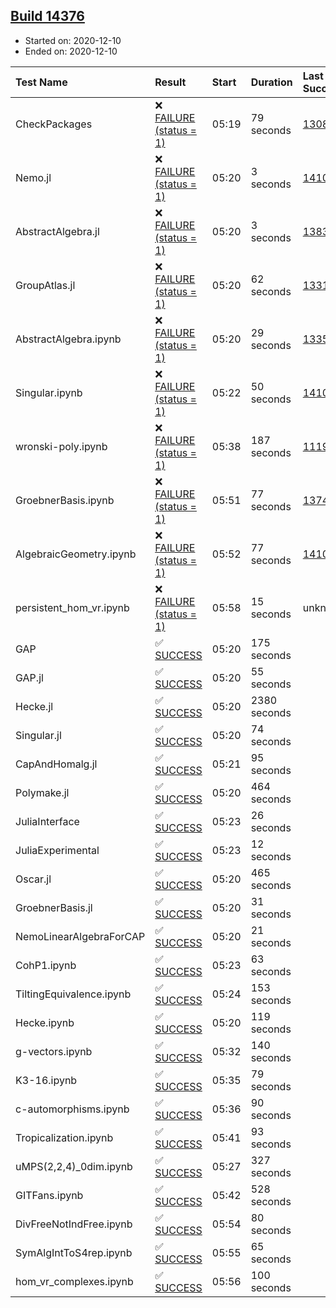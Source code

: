 ## [Build 14376](https://oscarci.mathematik.uni-kl.de/job/oscar/14376/)

* Started on: 2020-12-10
* Ended on: 2020-12-10

| Test Name    | Result | Start | Duration | Last Success | First Failure |
|:-------------|:-------|:------|:---------|:-------------|:--------------|
| CheckPackages | ❌ [FAILURE (status = 1)](https://oscarci.mathematik.uni-kl.de/job/oscar/14376/artifact/logs/build-14376/CheckPackages.log) | 05:19 | 79 seconds | [13085](https://oscarci.mathematik.uni-kl.de/job/oscar/13085/) | [13086](https://oscarci.mathematik.uni-kl.de/job/oscar/13086/) |
| Nemo.jl | ❌ [FAILURE (status = 1)](https://oscarci.mathematik.uni-kl.de/job/oscar/14376/artifact/logs/build-14376/Nemo.jl.log) | 05:20 | 3 seconds | [14101](https://oscarci.mathematik.uni-kl.de/job/oscar/14101/) | [14102](https://oscarci.mathematik.uni-kl.de/job/oscar/14102/) |
| AbstractAlgebra.jl | ❌ [FAILURE (status = 1)](https://oscarci.mathematik.uni-kl.de/job/oscar/14376/artifact/logs/build-14376/AbstractAlgebra.jl.log) | 05:20 | 3 seconds | [13837](https://oscarci.mathematik.uni-kl.de/job/oscar/13837/) | [13838](https://oscarci.mathematik.uni-kl.de/job/oscar/13838/) |
| GroupAtlas.jl | ❌ [FAILURE (status = 1)](https://oscarci.mathematik.uni-kl.de/job/oscar/14376/artifact/logs/build-14376/GroupAtlas.jl.log) | 05:20 | 62 seconds | [13311](https://oscarci.mathematik.uni-kl.de/job/oscar/13311/) | [13312](https://oscarci.mathematik.uni-kl.de/job/oscar/13312/) |
| AbstractAlgebra.ipynb | ❌ [FAILURE (status = 1)](https://oscarci.mathematik.uni-kl.de/job/oscar/14376/artifact/logs/build-14376/AbstractAlgebra.ipynb.log) | 05:20 | 29 seconds | [13355](https://oscarci.mathematik.uni-kl.de/job/oscar/13355/) | [13356](https://oscarci.mathematik.uni-kl.de/job/oscar/13356/) |
| Singular.ipynb | ❌ [FAILURE (status = 1)](https://oscarci.mathematik.uni-kl.de/job/oscar/14376/artifact/logs/build-14376/Singular.ipynb.log) | 05:22 | 50 seconds | [14101](https://oscarci.mathematik.uni-kl.de/job/oscar/14101/) | [14102](https://oscarci.mathematik.uni-kl.de/job/oscar/14102/) |
| wronski-poly.ipynb | ❌ [FAILURE (status = 1)](https://oscarci.mathematik.uni-kl.de/job/oscar/14376/artifact/logs/build-14376/wronski-poly.ipynb.log) | 05:38 | 187 seconds | [11192](https://oscarci.mathematik.uni-kl.de/job/oscar/11192/) | [11193](https://oscarci.mathematik.uni-kl.de/job/oscar/11193/) |
| GroebnerBasis.ipynb | ❌ [FAILURE (status = 1)](https://oscarci.mathematik.uni-kl.de/job/oscar/14376/artifact/logs/build-14376/GroebnerBasis.ipynb.log) | 05:51 | 77 seconds | [13748](https://oscarci.mathematik.uni-kl.de/job/oscar/13748/) | [13749](https://oscarci.mathematik.uni-kl.de/job/oscar/13749/) |
| AlgebraicGeometry.ipynb | ❌ [FAILURE (status = 1)](https://oscarci.mathematik.uni-kl.de/job/oscar/14376/artifact/logs/build-14376/AlgebraicGeometry.ipynb.log) | 05:52 | 77 seconds | [14101](https://oscarci.mathematik.uni-kl.de/job/oscar/14101/) | [14102](https://oscarci.mathematik.uni-kl.de/job/oscar/14102/) |
| persistent_hom_vr.ipynb | ❌ [FAILURE (status = 1)](https://oscarci.mathematik.uni-kl.de/job/oscar/14376/artifact/logs/build-14376/persistent_hom_vr.ipynb.log) | 05:58 | 15 seconds | unknown | unknown |
| GAP | ✅ [SUCCESS](https://oscarci.mathematik.uni-kl.de/job/oscar/14376/artifact/logs/build-14376/GAP.log) | 05:20 | 175 seconds |  |  |
| GAP.jl | ✅ [SUCCESS](https://oscarci.mathematik.uni-kl.de/job/oscar/14376/artifact/logs/build-14376/GAP.jl.log) | 05:20 | 55 seconds |  |  |
| Hecke.jl | ✅ [SUCCESS](https://oscarci.mathematik.uni-kl.de/job/oscar/14376/artifact/logs/build-14376/Hecke.jl.log) | 05:20 | 2380 seconds |  |  |
| Singular.jl | ✅ [SUCCESS](https://oscarci.mathematik.uni-kl.de/job/oscar/14376/artifact/logs/build-14376/Singular.jl.log) | 05:20 | 74 seconds |  |  |
| CapAndHomalg.jl | ✅ [SUCCESS](https://oscarci.mathematik.uni-kl.de/job/oscar/14376/artifact/logs/build-14376/CapAndHomalg.jl.log) | 05:21 | 95 seconds |  |  |
| Polymake.jl | ✅ [SUCCESS](https://oscarci.mathematik.uni-kl.de/job/oscar/14376/artifact/logs/build-14376/Polymake.jl.log) | 05:20 | 464 seconds |  |  |
| JuliaInterface | ✅ [SUCCESS](https://oscarci.mathematik.uni-kl.de/job/oscar/14376/artifact/logs/build-14376/JuliaInterface.log) | 05:23 | 26 seconds |  |  |
| JuliaExperimental | ✅ [SUCCESS](https://oscarci.mathematik.uni-kl.de/job/oscar/14376/artifact/logs/build-14376/JuliaExperimental.log) | 05:23 | 12 seconds |  |  |
| Oscar.jl | ✅ [SUCCESS](https://oscarci.mathematik.uni-kl.de/job/oscar/14376/artifact/logs/build-14376/Oscar.jl.log) | 05:20 | 465 seconds |  |  |
| GroebnerBasis.jl | ✅ [SUCCESS](https://oscarci.mathematik.uni-kl.de/job/oscar/14376/artifact/logs/build-14376/GroebnerBasis.jl.log) | 05:20 | 31 seconds |  |  |
| NemoLinearAlgebraForCAP | ✅ [SUCCESS](https://oscarci.mathematik.uni-kl.de/job/oscar/14376/artifact/logs/build-14376/NemoLinearAlgebraForCAP.log) | 05:20 | 21 seconds |  |  |
| CohP1.ipynb | ✅ [SUCCESS](https://oscarci.mathematik.uni-kl.de/job/oscar/14376/artifact/logs/build-14376/CohP1.ipynb.log) | 05:23 | 63 seconds |  |  |
| TiltingEquivalence.ipynb | ✅ [SUCCESS](https://oscarci.mathematik.uni-kl.de/job/oscar/14376/artifact/logs/build-14376/TiltingEquivalence.ipynb.log) | 05:24 | 153 seconds |  |  |
| Hecke.ipynb | ✅ [SUCCESS](https://oscarci.mathematik.uni-kl.de/job/oscar/14376/artifact/logs/build-14376/Hecke.ipynb.log) | 05:20 | 119 seconds |  |  |
| g-vectors.ipynb | ✅ [SUCCESS](https://oscarci.mathematik.uni-kl.de/job/oscar/14376/artifact/logs/build-14376/g-vectors.ipynb.log) | 05:32 | 140 seconds |  |  |
| K3-16.ipynb | ✅ [SUCCESS](https://oscarci.mathematik.uni-kl.de/job/oscar/14376/artifact/logs/build-14376/K3-16.ipynb.log) | 05:35 | 79 seconds |  |  |
| c-automorphisms.ipynb | ✅ [SUCCESS](https://oscarci.mathematik.uni-kl.de/job/oscar/14376/artifact/logs/build-14376/c-automorphisms.ipynb.log) | 05:36 | 90 seconds |  |  |
| Tropicalization.ipynb | ✅ [SUCCESS](https://oscarci.mathematik.uni-kl.de/job/oscar/14376/artifact/logs/build-14376/Tropicalization.ipynb.log) | 05:41 | 93 seconds |  |  |
| uMPS(2,2,4)_0dim.ipynb | ✅ [SUCCESS](https://oscarci.mathematik.uni-kl.de/job/oscar/14376/artifact/logs/build-14376/uMPS-2-2-4-_0dim.ipynb.log) | 05:27 | 327 seconds |  |  |
| GITFans.ipynb | ✅ [SUCCESS](https://oscarci.mathematik.uni-kl.de/job/oscar/14376/artifact/logs/build-14376/GITFans.ipynb.log) | 05:42 | 528 seconds |  |  |
| DivFreeNotIndFree.ipynb | ✅ [SUCCESS](https://oscarci.mathematik.uni-kl.de/job/oscar/14376/artifact/logs/build-14376/DivFreeNotIndFree.ipynb.log) | 05:54 | 80 seconds |  |  |
| SymAlgIntToS4rep.ipynb | ✅ [SUCCESS](https://oscarci.mathematik.uni-kl.de/job/oscar/14376/artifact/logs/build-14376/SymAlgIntToS4rep.ipynb.log) | 05:55 | 65 seconds |  |  |
| hom_vr_complexes.ipynb | ✅ [SUCCESS](https://oscarci.mathematik.uni-kl.de/job/oscar/14376/artifact/logs/build-14376/hom_vr_complexes.ipynb.log) | 05:56 | 100 seconds |  |  |
